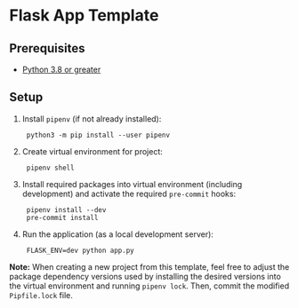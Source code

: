 # Flask App Template

## Prerequisites

- [Python 3.8 or greater](https://www.python.org/downloads/)

## Setup

1. Install `pipenv` (if not already installed):

		python3 -m pip install --user pipenv

2. Create virtual environment for project:

		pipenv shell

3. Install required packages into virtual environment (including development)
   and activate the required `pre-commit` hooks:

		pipenv install --dev
		pre-commit install

4. Run the application (as a local development server):

		FLASK_ENV=dev python app.py


**Note:** When creating a new project from this template, feel free to adjust 
the package dependency versions used by installing the desired versions into 
the virtual environment and running `pipenv lock`. Then, commit the modified 
`Pipfile.lock` file. 
